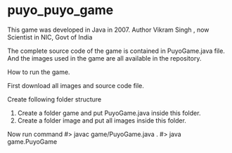 # puyo_puyo_game
This game was developed in Java in 2007. Author Vikram Singh , now Scientist in NIC, Govt of India

The complete source code of the game is contained in PuyoGame.java file.
And the images used in the game are all available in the repository.

How to run the game.

First download  all images and source code file.

Create following folder structure

1. Create a folder game and put PuyoGame.java inside this folder.
2. Create a folder image and put all images inside this folder.

Now run command
#> javac game/PuyoGame.java
.
#> java game.PuyoGame

